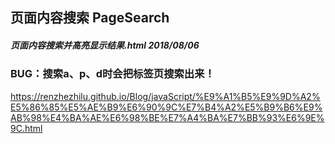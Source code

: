 ## 页面内容搜索 PageSearch

##### 页面内容搜索并高亮显示结果.html 2018/08/06
### BUG：搜索a、p、d时会把标签页搜索出来！
https://renzhezhilu.github.io/Blog/javaScript/%E9%A1%B5%E9%9D%A2%E5%86%85%E5%AE%B9%E6%90%9C%E7%B4%A2%E5%B9%B6%E9%AB%98%E4%BA%AE%E6%98%BE%E7%A4%BA%E7%BB%93%E6%9E%9C.html
